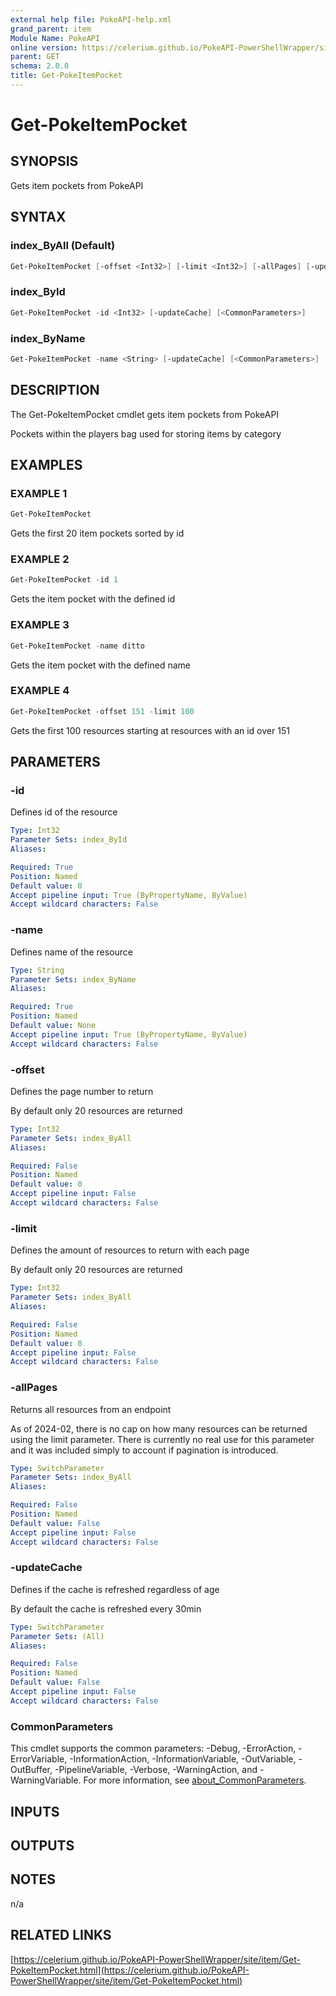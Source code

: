 ```yaml
---
external help file: PokeAPI-help.xml
grand_parent: item
Module Name: PokeAPI
online version: https://celerium.github.io/PokeAPI-PowerShellWrapper/site/item/Get-PokeItemPocket.html
parent: GET
schema: 2.0.0
title: Get-PokeItemPocket
---
```


# Get-PokeItemPocket

## SYNOPSIS
Gets item pockets from PokeAPI

## SYNTAX

### index_ByAll (Default)
```powershell
Get-PokeItemPocket [-offset <Int32>] [-limit <Int32>] [-allPages] [-updateCache] [<CommonParameters>]
```

### index_ById
```powershell
Get-PokeItemPocket -id <Int32> [-updateCache] [<CommonParameters>]
```

### index_ByName
```powershell
Get-PokeItemPocket -name <String> [-updateCache] [<CommonParameters>]
```

## DESCRIPTION
The Get-PokeItemPocket cmdlet gets item pockets from PokeAPI

Pockets within the players bag used for storing items by category

## EXAMPLES

### EXAMPLE 1
```powershell
Get-PokeItemPocket
```

Gets the first 20 item pockets sorted by id

### EXAMPLE 2
```powershell
Get-PokeItemPocket -id 1
```

Gets the item pocket with the defined id

### EXAMPLE 3
```powershell
Get-PokeItemPocket -name ditto
```

Gets the item pocket with the defined name

### EXAMPLE 4
```powershell
Get-PokeItemPocket -offset 151 -limit 100
```

Gets the first 100 resources starting at resources with
an id over 151

## PARAMETERS

### -id
Defines id of the resource

```yaml
Type: Int32
Parameter Sets: index_ById
Aliases:

Required: True
Position: Named
Default value: 0
Accept pipeline input: True (ByPropertyName, ByValue)
Accept wildcard characters: False
```

### -name
Defines name of the resource

```yaml
Type: String
Parameter Sets: index_ByName
Aliases:

Required: True
Position: Named
Default value: None
Accept pipeline input: True (ByPropertyName, ByValue)
Accept wildcard characters: False
```

### -offset
Defines the page number to return

By default only 20 resources are returned

```yaml
Type: Int32
Parameter Sets: index_ByAll
Aliases:

Required: False
Position: Named
Default value: 0
Accept pipeline input: False
Accept wildcard characters: False
```

### -limit
Defines the amount of resources to return with each page

By default only 20 resources are returned

```yaml
Type: Int32
Parameter Sets: index_ByAll
Aliases:

Required: False
Position: Named
Default value: 0
Accept pipeline input: False
Accept wildcard characters: False
```

### -allPages
Returns all resources from an endpoint

As of 2024-02, there is no cap on how many resources can be
returned using the limit parameter.
There is currently no real
use for this parameter and it was included simply to account if
pagination is introduced.

```yaml
Type: SwitchParameter
Parameter Sets: index_ByAll
Aliases:

Required: False
Position: Named
Default value: False
Accept pipeline input: False
Accept wildcard characters: False
```

### -updateCache
Defines if the cache is refreshed regardless of age

By default the cache is refreshed every 30min

```yaml
Type: SwitchParameter
Parameter Sets: (All)
Aliases:

Required: False
Position: Named
Default value: False
Accept pipeline input: False
Accept wildcard characters: False
```

### CommonParameters
This cmdlet supports the common parameters: -Debug, -ErrorAction, -ErrorVariable, -InformationAction, -InformationVariable, -OutVariable, -OutBuffer, -PipelineVariable, -Verbose, -WarningAction, and -WarningVariable. For more information, see [about_CommonParameters](http://go.microsoft.com/fwlink/?LinkID=113216).

## INPUTS

## OUTPUTS

## NOTES
n/a

## RELATED LINKS

[https://celerium.github.io/PokeAPI-PowerShellWrapper/site/item/Get-PokeItemPocket.html](https://celerium.github.io/PokeAPI-PowerShellWrapper/site/item/Get-PokeItemPocket.html)

